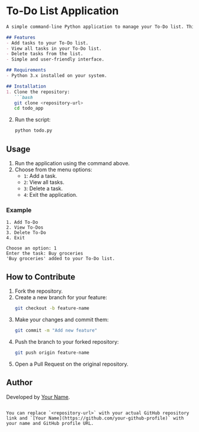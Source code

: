 # To-Do List Application
```markdown
A simple command-line Python application to manage your To-Do list. This basic app allows you to add, view, and delete tasks from your list.

## Features
- Add tasks to your To-Do list.
- View all tasks in your To-Do list.
- Delete tasks from the list.
- Simple and user-friendly interface.

## Requirements
- Python 3.x installed on your system.

## Installation
1. Clone the repository:
   ```bash
   git clone <repository-url>
   cd todo_app
   ```
2. Run the script:
   ```bash
   python todo.py
   ```

## Usage
1. Run the application using the command above.
2. Choose from the menu options:
   - `1`: Add a task.
   - `2`: View all tasks.
   - `3`: Delete a task.
   - `4`: Exit the application.

### Example
```text
1. Add To-Do
2. View To-Dos
3. Delete To-Do
4. Exit

Choose an option: 1
Enter the task: Buy groceries
'Buy groceries' added to your To-Do list.
```

## How to Contribute
1. Fork the repository.
2. Create a new branch for your feature:
   ```bash
   git checkout -b feature-name
   ```
3. Make your changes and commit them:
   ```bash
   git commit -m "Add new feature"
   ```
4. Push the branch to your forked repository:
   ```bash
   git push origin feature-name
   ```
5. Open a Pull Request on the original repository.

## Author
Developed by [Your Name](https://github.com/your-github-profile).
```

You can replace `<repository-url>` with your actual GitHub repository link and `[Your Name](https://github.com/your-github-profile)` with your name and GitHub profile URL.
